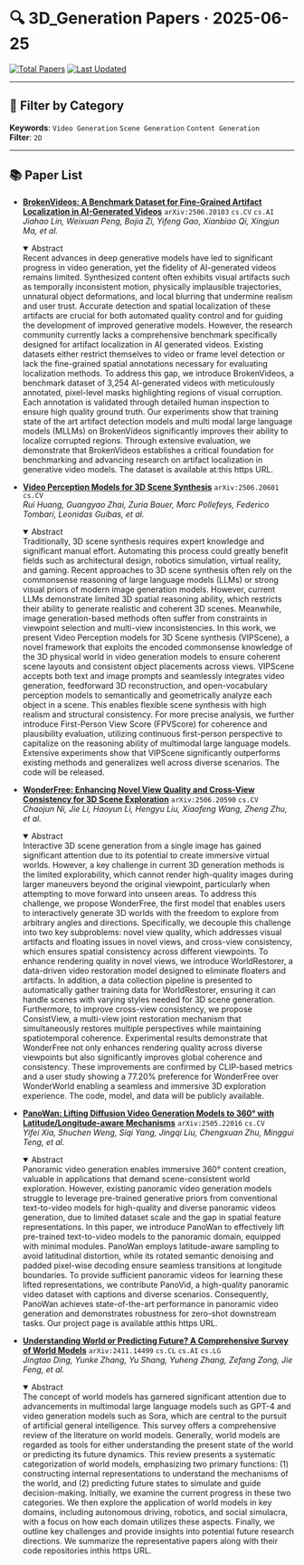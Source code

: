 # 🔍 3D_Generation Papers · 2025-06-25

[![Total Papers](https://img.shields.io/badge/Papers-5-2688EB)]()
[![Last Updated](https://img.shields.io/badge/dynamic/json?url=https://api.github.com/repos/tavish9/awesome-daily-AI-arxiv/commits/main&query=%24.commit.author.date&label=updated&color=orange)]()

---

## 📌 Filter by Category
**Keywords**: `Video Generation` `Scene Generation` `Content Generation`  
**Filter**: `2D`

---

## 📚 Paper List

- **[BrokenVideos: A Benchmark Dataset for Fine-Grained Artifact Localization in AI-Generated Videos](https://arxiv.org/abs/2506.20103)**  `arXiv:2506.20103`  `cs.CV` `cs.AI`  
  _Jiahao Lin, Weixuan Peng, Bojia Zi, Yifeng Gao, Xianbiao Qi, Xingjun Ma, et al._
  <details open><summary>Abstract</summary>
  Recent advances in deep generative models have led to significant progress in video generation, yet the fidelity of AI-generated videos remains limited. Synthesized content often exhibits visual artifacts such as temporally inconsistent motion, physically implausible trajectories, unnatural object deformations, and local blurring that undermine realism and user trust. Accurate detection and spatial localization of these artifacts are crucial for both automated quality control and for guiding the development of improved generative models. However, the research community currently lacks a comprehensive benchmark specifically designed for artifact localization in AI generated videos. Existing datasets either restrict themselves to video or frame level detection or lack the fine-grained spatial annotations necessary for evaluating localization methods. To address this gap, we introduce BrokenVideos, a benchmark dataset of 3,254 AI-generated videos with meticulously annotated, pixel-level masks highlighting regions of visual corruption. Each annotation is validated through detailed human inspection to ensure high quality ground truth. Our experiments show that training state of the art artifact detection models and multi modal large language models (MLLMs) on BrokenVideos significantly improves their ability to localize corrupted regions. Through extensive evaluation, we demonstrate that BrokenVideos establishes a critical foundation for benchmarking and advancing research on artifact localization in generative video models. The dataset is available at:this https URL.
  </details>

- **[Video Perception Models for 3D Scene Synthesis](https://arxiv.org/abs/2506.20601)**  `arXiv:2506.20601`  `cs.CV`  
  _Rui Huang, Guangyao Zhai, Zuria Bauer, Marc Pollefeys, Federico Tombari, Leonidas Guibas, et al._
  <details open><summary>Abstract</summary>
  Traditionally, 3D scene synthesis requires expert knowledge and significant manual effort. Automating this process could greatly benefit fields such as architectural design, robotics simulation, virtual reality, and gaming. Recent approaches to 3D scene synthesis often rely on the commonsense reasoning of large language models (LLMs) or strong visual priors of modern image generation models. However, current LLMs demonstrate limited 3D spatial reasoning ability, which restricts their ability to generate realistic and coherent 3D scenes. Meanwhile, image generation-based methods often suffer from constraints in viewpoint selection and multi-view inconsistencies. In this work, we present Video Perception models for 3D Scene synthesis (VIPScene), a novel framework that exploits the encoded commonsense knowledge of the 3D physical world in video generation models to ensure coherent scene layouts and consistent object placements across views. VIPScene accepts both text and image prompts and seamlessly integrates video generation, feedforward 3D reconstruction, and open-vocabulary perception models to semantically and geometrically analyze each object in a scene. This enables flexible scene synthesis with high realism and structural consistency. For more precise analysis, we further introduce First-Person View Score (FPVScore) for coherence and plausibility evaluation, utilizing continuous first-person perspective to capitalize on the reasoning ability of multimodal large language models. Extensive experiments show that VIPScene significantly outperforms existing methods and generalizes well across diverse scenarios. The code will be released.
  </details>

- **[WonderFree: Enhancing Novel View Quality and Cross-View Consistency for 3D Scene Exploration](https://arxiv.org/abs/2506.20590)**  `arXiv:2506.20590`  `cs.CV`  
  _Chaojun Ni, Jie Li, Haoyun Li, Hengyu Liu, Xiaofeng Wang, Zheng Zhu, et al._
  <details open><summary>Abstract</summary>
  Interactive 3D scene generation from a single image has gained significant attention due to its potential to create immersive virtual worlds. However, a key challenge in current 3D generation methods is the limited explorability, which cannot render high-quality images during larger maneuvers beyond the original viewpoint, particularly when attempting to move forward into unseen areas. To address this challenge, we propose WonderFree, the first model that enables users to interactively generate 3D worlds with the freedom to explore from arbitrary angles and directions. Specifically, we decouple this challenge into two key subproblems: novel view quality, which addresses visual artifacts and floating issues in novel views, and cross-view consistency, which ensures spatial consistency across different viewpoints. To enhance rendering quality in novel views, we introduce WorldRestorer, a data-driven video restoration model designed to eliminate floaters and artifacts. In addition, a data collection pipeline is presented to automatically gather training data for WorldRestorer, ensuring it can handle scenes with varying styles needed for 3D scene generation. Furthermore, to improve cross-view consistency, we propose ConsistView, a multi-view joint restoration mechanism that simultaneously restores multiple perspectives while maintaining spatiotemporal coherence. Experimental results demonstrate that WonderFree not only enhances rendering quality across diverse viewpoints but also significantly improves global coherence and consistency. These improvements are confirmed by CLIP-based metrics and a user study showing a 77.20% preference for WonderFree over WonderWorld enabling a seamless and immersive 3D exploration experience. The code, model, and data will be publicly available.
  </details>

- **[PanoWan: Lifting Diffusion Video Generation Models to 360° with Latitude/Longitude-aware Mechanisms](https://arxiv.org/abs/2505.22016)**  `arXiv:2505.22016`  `cs.CV`  
  _Yifei Xia, Shuchen Weng, Siqi Yang, Jingqi Liu, Chengxuan Zhu, Minggui Teng, et al._
  <details open><summary>Abstract</summary>
  Panoramic video generation enables immersive 360° content creation, valuable in applications that demand scene-consistent world exploration. However, existing panoramic video generation models struggle to leverage pre-trained generative priors from conventional text-to-video models for high-quality and diverse panoramic videos generation, due to limited dataset scale and the gap in spatial feature representations. In this paper, we introduce PanoWan to effectively lift pre-trained text-to-video models to the panoramic domain, equipped with minimal modules. PanoWan employs latitude-aware sampling to avoid latitudinal distortion, while its rotated semantic denoising and padded pixel-wise decoding ensure seamless transitions at longitude boundaries. To provide sufficient panoramic videos for learning these lifted representations, we contribute PanoVid, a high-quality panoramic video dataset with captions and diverse scenarios. Consequently, PanoWan achieves state-of-the-art performance in panoramic video generation and demonstrates robustness for zero-shot downstream tasks. Our project page is available atthis https URL.
  </details>

- **[Understanding World or Predicting Future? A Comprehensive Survey of World Models](https://arxiv.org/abs/2411.14499)**  `arXiv:2411.14499`  `cs.CL` `cs.AI` `cs.LG`  
  _Jingtao Ding, Yunke Zhang, Yu Shang, Yuheng Zhang, Zefang Zong, Jie Feng, et al._
  <details open><summary>Abstract</summary>
  The concept of world models has garnered significant attention due to advancements in multimodal large language models such as GPT-4 and video generation models such as Sora, which are central to the pursuit of artificial general intelligence. This survey offers a comprehensive review of the literature on world models. Generally, world models are regarded as tools for either understanding the present state of the world or predicting its future dynamics. This review presents a systematic categorization of world models, emphasizing two primary functions: (1) constructing internal representations to understand the mechanisms of the world, and (2) predicting future states to simulate and guide decision-making. Initially, we examine the current progress in these two categories. We then explore the application of world models in key domains, including autonomous driving, robotics, and social simulacra, with a focus on how each domain utilizes these aspects. Finally, we outline key challenges and provide insights into potential future research directions. We summarize the representative papers along with their code repositories inthis https URL.
  </details>
